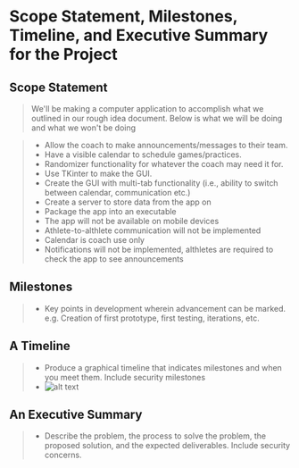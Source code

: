 # Scope Statement, Milestones, Timeline, and Executive Summary for the Project

## Scope Statement
> We'll be making a computer application to accomplish what we outlined in our rough idea document. Below is what we will be doing and what we won't be doing

> - Allow the coach to make announcements/messages to their team.
> - Have a visible calendar to schedule games/practices.
> - Randomizer functionality for whatever the coach may need it for.
> - Use TKinter to make the GUI.
> - Create the GUI with multi-tab functionality (i.e., ability to switch between calendar, communication etc.)
> - Create a server to store data from the app on
> - Package the app into an executable
> - The app will not be available on mobile devices
> - Athlete-to-althlete communication will not be implemented
> - Calendar is coach use only
> - Notifications will not be implemented, althletes are required to check the app to see announcements


## Milestones 
> - Key points in development wherein advancement can be marked. e.g. Creation of first prototype, first testing, iterations, etc.

## A Timeline
> - Produce a graphical timeline that indicates milestones and when you meet them. Include security milestones
> - ![alt text][timeline]



## An Executive Summary
> - Describe the problem, the process to solve the problem, the proposed solution, and the expected deliverables. Include security concerns.

[timeline]:https://github.com/alexisbernt/loper-slam-dUNK/blob/main/Documentation/Week%201/Agile%20Timeline.jpeg "Agile Timeline"
